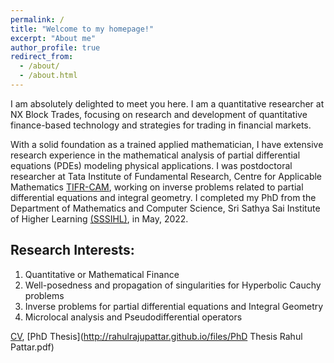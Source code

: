 ```yaml
---
permalink: /
title: "Welcome to my homepage!"
excerpt: "About me"
author_profile: true
redirect_from: 
  - /about/
  - /about.html
---
```


I am absolutely delighted to meet you here. I am a quantitative researcher at NX Block Trades, focusing on research and development of quantitative finance-based technology and strategies for trading in financial markets. 

With a solid foundation as a trained applied mathematician, I have extensive research experience in the mathematical analysis of partial differential equations (PDEs) modeling physical applications. I was  postdoctoral researcher at Tata Institute of Fundamental Research, Centre for Applicable Mathematics [TIFR-CAM](https://www.math.tifrbng.res.in), working on inverse problems related to partial differential equations and integral geometry. I completed my PhD from the Department of Mathematics and Computer Science, Sri Sathya Sai Institute of Higher Learning [(SSSIHL)](https://www.sssihl.edu.in),  in May, 2022.

Research Interests:
-------------------------

1. Quantitative or Mathematical Finance
1. Well-posedness and propagation of singularities for Hyperbolic Cauchy problems
1. Inverse problems for partial differential equations and Integral Geometry
1. Microlocal analysis and Pseudodifferential operators 


[CV](http://rahulrajupattar.github.io/files/CV.pdf),  [PhD Thesis](http://rahulrajupattar.github.io/files/PhD Thesis Rahul Pattar.pdf)


